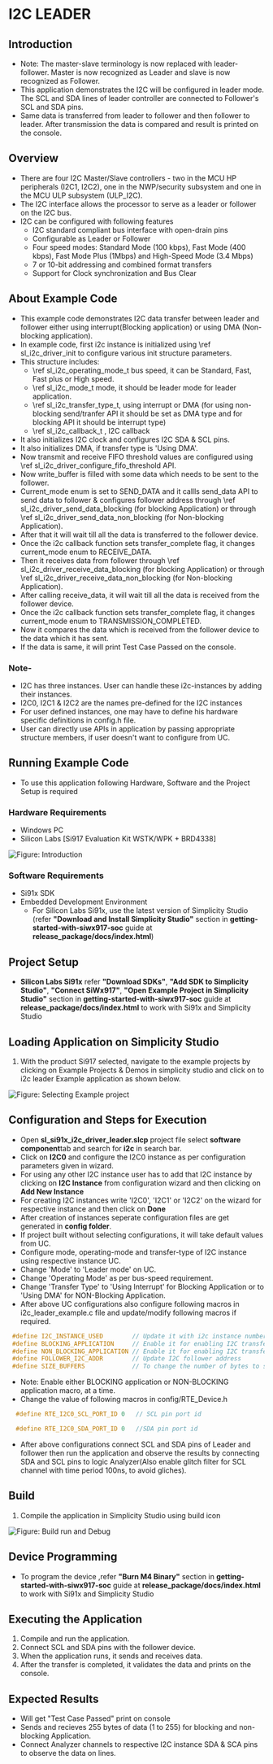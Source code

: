 # I2C LEADER
## Introduction

- Note: The master-slave terminology is now replaced with leader-follower. Master is now recognized as Leader and slave is now recognized as Follower.
- This application demonstrates the I2C will be configured in leader mode. The SCL and SDA lines of leader controller are connected to Follower's SCL and SDA pins.
- Same data is transferred from leader to follower and then follower to leader. After transmission the data is compared and result is printed on the console.

## Overview

- There are four I2C Master/Slave controllers - two in the MCU HP peripherals (I2C1, I2C2), one in the NWP/security subsystem and one in the MCU ULP subsystem (ULP_I2C).
- The I2C interface allows the processor to serve as a leader or follower on the I2C bus.
- I2C can be configured with following features
  - I2C standard compliant bus interface with open-drain pins
  - Configurable as Leader or Follower
  - Four speed modes: Standard Mode (100 kbps), Fast Mode (400 kbps), Fast Mode Plus (1Mbps) and High-Speed Mode (3.4 Mbps)
  - 7 or 10-bit addressing and combined format transfers
  - Support for Clock synchronization and Bus Clear

## About Example Code

- This example code demonstrates I2C data transfer between leader and follower either using interrupt(Blocking application) or using DMA (Non-blocking application).
- In example code, first i2c instance is initialized using \ref sl_i2c_driver_init to configure various init structure parameters.
- This structure includes:
  - \ref sl_i2c_operating_mode_t bus speed, it can be Standard, Fast, Fast plus or High speed.
  - \ref sl_i2c_mode_t mode, it should be leader mode for leader application.
  - \ref sl_i2c_transfer_type_t, using interrupt or DMA (for using non-blocking send/tranfer API it should be set as DMA type and for blocking API 
     it should be interrupt type)
  - \ref sl_i2c_callback_t , I2C callback
 - It also initializes I2C clock and configures I2C SDA & SCL pins.
 - It also initializes DMA, if transfer type is 'Using DMA'.
- Now transmit and receive FIFO threshold values are configured using \ref sl_i2c_driver_configure_fifo_threshold API.
- Now write_buffer is filled with some data which needs to be sent to the follower.
- Current_mode enum is set to SEND_DATA and it callls send_data API to send data to follower & configures follower address through \ref sl_i2c_driver_send_data_blocking (for blocking Application) or through \ref sl_i2c_driver_send_data_non_blocking (for Non-blocking Application).
- After that it will wait till all the data is transferred to the follower device.
- Once the i2c callback function sets transfer_complete flag, it changes current_mode enum to RECEIVE_DATA.
- Then it receives data from follower through \ref sl_i2c_driver_receive_data_blocking (for blocking Application) or through \ref sl_i2c_driver_receive_data_non_blocking (for Non-blocking Application).
- After calling receive_data, it will wait till all the data is received from the follower device.
- Once the i2c callback function sets transfer_complete flag, it changes current_mode enum to TRANSMISSION_COMPLETED.
- Now it compares the data which is received from the follower device to the data which it has sent.
- If the data is same, it will print Test Case Passed on the console.

### Note-
- I2C has three instances. User can handle these i2c-instances by adding their instances.
- I2C0, I2C1 & I2C2 are the names pre-defined for the I2C instances
- For user defined instances, one may have to define his hardware specific definitions in config.h file.
- User can directly use APIs in application by passing appropriate structure members, if user doesn't want to configure from UC.

## Running Example Code

- To use this application following Hardware, Software and the Project Setup is required

### Hardware Requirements

- Windows PC
- Silicon Labs [Si917 Evaluation Kit WSTK/WPK + BRD4338]

![Figure: Introduction](resources/readme/image507a.png)

### Software Requirements

- Si91x SDK
- Embedded Development Environment
  - For Silicon Labs Si91x, use the latest version of Simplicity Studio (refer **"Download and Install Simplicity Studio"** section in **getting-started-with-siwx917-soc** guide at **release_package/docs/index.html**)

## Project Setup

- **Silicon Labs Si91x** refer **"Download SDKs"**, **"Add SDK to Simplicity Studio"**, **"Connect SiWx917"**, **"Open Example Project in Simplicity Studio"** section in **getting-started-with-siwx917-soc** guide at **release_package/docs/index.html** to work with Si91x and Simplicity Studio

## Loading Application on Simplicity Studio

1. With the product Si917 selected, navigate to the example projects by clicking on Example Projects & Demos
   in simplicity studio and click on to i2c leader Example application as shown below.

![Figure: Selecting Example project](resources/readme/image507b.png)

## Configuration and Steps for Execution
- Open **sl_si91x_i2c_driver_leader.slcp** project file select **software component**tab and search for **i2c** in search bar.
- Click on **I2C0** and configure the I2C0 instance as per configuration parameters given in wizard.
- For using any other I2C instance user has to add that I2C instance by clicking on **I2C Instance** from configuration wizard and then clicking on **Add New Instance**
- For creating I2C instances write 'I2C0', 'I2C1' or 'I2C2' on the wizard for respective instance and then click on **Done**
- After creation of instances seperate configuration files are get generated in **config folder**.
- If project built without selecting configurations, it will take default values from UC.
- Configure mode, operating-mode and transfer-type of I2C instance using respective instance UC.
- Change 'Mode' to 'Leader mode' on UC.
- Change 'Operating Mode' as per bus-speed requirement.
- Change 'Transfer Type' to 'Using Interrupt' for Blocking Application or to 'Using DMA' for NON-Blocking Application.
- After above UC configurations also configure following macros in i2c_leader_example.c file and update/modify following macros if required.
```C
 #define I2C_INSTANCE_USED        // Update it with i2c instance number used for this application: 0 for i2c0, 1 for i2c1 and 2 for i2c2
 #define BLOCKING_APPLICATION     // Enable it for enabling I2C transfer using interrupt Application
 #define NON_BLOCKING_APPLICATION // Enable it for enabling I2C transfer using interrupt Application
 #define FOLLOWER_I2C_ADDR        // Update I2C follower address
 #define SIZE_BUFFERS             // To change the number of bytes to send and receive.Its value should be less than maximum buffer size macro value.
```
- Note: Enable either BLOCKING application or NON-BLOCKING application macro, at a time.
- Change the value of following macros in config/RTE_Device.h
```c
  #define RTE_I2C0_SCL_PORT_ID 0   // SCL pin port id

  #define RTE_I2C0_SDA_PORT_ID 0   //SDA pin port id
```
- After above configurations connect SCL and SDA pins of Leader and follower then run the application and observe the results by connecting SDA and SCL pins to logic Analyzer(Also enable glitch filter for SCL channel with time period 100ns, to avoid gliches).

## Build

1. Compile the application in Simplicity Studio using build icon

![Figure: Build run and Debug](resources/readme/image507c.png)

## Device Programming

- To program the device ,refer **"Burn M4 Binary"** section in **getting-started-with-siwx917-soc** guide at **release_package/docs/index.html** to work with Si91x and Simplicity Studio

## Executing the Application

1. Compile and run the application.
2. Connect SCL and SDA pins with the follower device.
3. When the application runs, it sends and receives data.
4. After the transfer is completed, it validates the data and prints on the console.

## Expected Results

- Will get "Test Case Passed" print on console
- Sends and recieves 255 bytes of data (1 to 255) for blocking and non-blocking Application.
- Connect Analyzer channels to respective I2C instance SDA & SCA pins to observe the data on lines.